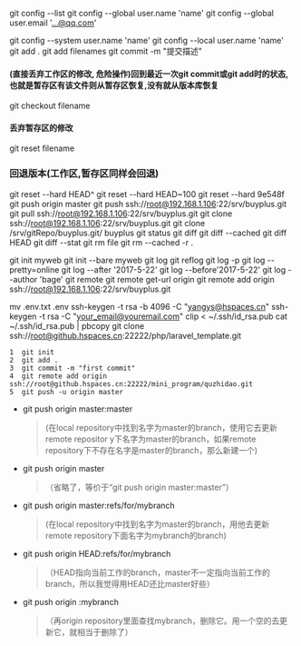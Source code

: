 git config --list
git config --global user.name 'name'
git config --global user.email '...@qq.com'

git config --system user.name 'name'
git config --local user.name 'name'
git add .
git add filenames
git commit -m "提交描述"

#### (直接丢弃工作区的修改, 危险操作)回到最近一次git commit或git add时的状态,也就是暂存区有该文件则从暂存区恢复,没有就从版本库恢复

git checkout filename

#### 丢弃暂存区的修改

git reset filename

### 回退版本(工作区,暂存区同样会回退)

git reset --hard HEAD^
git reset --hard HEAD~100
git reset --hard 9e548f
git push origin master
git push ssh://root@192.168.1.106:22/srv/buyplus.git
git pull ssh://root@192.168.1.106:22/srv/buyplus.git
git clone ssh://root@192.168.1.106:22/srv/buyplus.git
git clone /srv/gitRepo/buyplus.git/ buyplus
git status
git diff
git diff --cached
git diff HEAD
git diff --stat
git rm file
git rm --cached -r .

git init myweb
git init --bare myweb
git log
git reflog
git log -p
git log --pretty=online
git log --after '2017-5-22'
git log --before'2017-5-22'
git log --author 'bage'
git remote
git remote get-url origin
git remote add origin ssh://root@192.168.1.106:22/srv/buyplus.git

mv .env.txt .env
ssh-keygen -t rsa -b 4096 -C "yangys@hspaces.cn"
ssh-keygen -t rsa -C "your_email@youremail.com"
clip < ~/.ssh/id_rsa.pub
cat ~/.ssh/id_rsa.pub | pbcopy
git clone ssh://root@github.hspaces.cn:22222/php/laravel_template.git

    1  git init
    2  git add .
    3  git commit -m "first commit"
    4  git remote add origin ssh://root@github.hspaces.cn:22222/mini_program/quzhidao.git
    5  git push -u origin master



* git push origin master:master

  > (在local repository中找到名字为master的branch，使用它去更新remote repositor y下名字为master的branch，如果remote repository下不存在名字是master的branch，那么新建一个)

* git push origin master 

  > （省略了<dst>，等价于“git push origin master:master”）

* git push origin master:refs/for/mybranch 

  >  (在local repository中找到名字为master的branch，用他去更新remote repository下面名字为mybranch的branch) 

* git push origin HEAD:refs/for/mybranch 

  > （HEAD指向当前工作的branch，master不一定指向当前工作的branch，所以我觉得用HEAD还比master好些）

* git push origin :mybranch

  > （再origin repository里面查找mybranch，删除它。用一个空的去更新它，就相当于删除了）